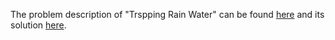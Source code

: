 The problem description of "Trspping Rain Water" can be found [here](https://leetcode.com/problems/trapping-rain-water/) and its solution [here](https://github.com/aurimas13/LeetCode-HR-MAANG/blob/main/LeetCode/Python%20Solutions/Trapping%20Rain%20Water/trapping.py).
